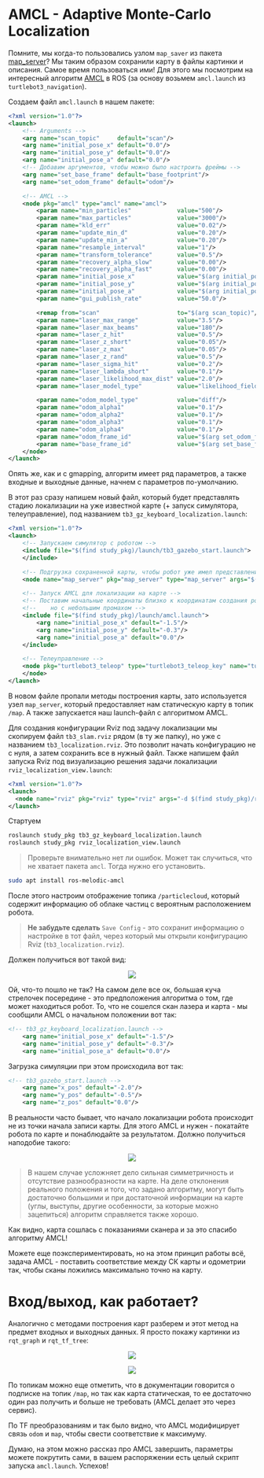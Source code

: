# AMCL - Adaptive Monte-Carlo Localization

Помните, мы когда-то пользовались узлом `map_saver` из пакета [map_server](http://wiki.ros.org/map_server)? Мы таким образом сохранили карту в файлы картинки и описания. Самое время пользоваться ими! Для этого мы посмотрим на интересный алгоритм [AMCL](http://wiki.ros.org/amcl) в ROS (за основу возьмем `amcl.launch` из `turtlebot3_navigation`).

Создаем файл `amcl.launch` в нашем пакете:
```xml
<?xml version="1.0"?>
<launch>
	<!-- Arguments -->
	<arg name="scan_topic"     default="scan"/>
	<arg name="initial_pose_x" default="0.0"/>
	<arg name="initial_pose_y" default="0.0"/>
	<arg name="initial_pose_a" default="0.0"/>
	<!-- Добавим аргументов, чтобы можно было настроить фреймы -->
	<arg name="set_base_frame" default="base_footprint"/>
	<arg name="set_odom_frame" default="odom"/>

	<!-- AMCL -->
	<node pkg="amcl" type="amcl" name="amcl">
		<param name="min_particles"             value="500"/>
		<param name="max_particles"             value="3000"/>
		<param name="kld_err"                   value="0.02"/>
		<param name="update_min_d"              value="0.20"/>
		<param name="update_min_a"              value="0.20"/>
		<param name="resample_interval"         value="1"/>
		<param name="transform_tolerance"       value="0.5"/>
		<param name="recovery_alpha_slow"       value="0.00"/>
		<param name="recovery_alpha_fast"       value="0.00"/>
		<param name="initial_pose_x"            value="$(arg initial_pose_x)"/>
		<param name="initial_pose_y"            value="$(arg initial_pose_y)"/>
		<param name="initial_pose_a"            value="$(arg initial_pose_a)"/>
		<param name="gui_publish_rate"          value="50.0"/>

		<remap from="scan"                      to="$(arg scan_topic)"/>
		<param name="laser_max_range"           value="3.5"/>
		<param name="laser_max_beams"           value="180"/>
		<param name="laser_z_hit"               value="0.5"/>
		<param name="laser_z_short"             value="0.05"/>
		<param name="laser_z_max"               value="0.05"/>
		<param name="laser_z_rand"              value="0.5"/>
		<param name="laser_sigma_hit"           value="0.2"/>
		<param name="laser_lambda_short"        value="0.1"/>
		<param name="laser_likelihood_max_dist" value="2.0"/>
		<param name="laser_model_type"          value="likelihood_field"/>

		<param name="odom_model_type"           value="diff"/>
		<param name="odom_alpha1"               value="0.1"/>
		<param name="odom_alpha2"               value="0.1"/>
		<param name="odom_alpha3"               value="0.1"/>
		<param name="odom_alpha4"               value="0.1"/>
		<param name="odom_frame_id"             value="$(arg set_odom_frame)"/>
		<param name="base_frame_id"             value="$(arg set_base_frame)"/>
	</node>
</launch>
```

Опять же, как и с gmapping, алгоритм имеет ряд параметров, а также входные и выходные данные, начнем с параметров по-умолчанию.

В этот раз сразу напишем новый файл, который будет представлять стадию локализации на уже известной карте (+ запуск симулятора, телеуправление), под названием `tb3_gz_keyboard_localization.launch`:
```xml
<?xml version="1.0"?>
<launch>
	<!-- Запускаем симулятор с роботом -->
    <include file="$(find study_pkg)/launch/tb3_gazebo_start.launch">
    </include>

	<!-- Подгрузка сохраненной карты, чтобы робот уже имел представление о пространстве -->
	<node name="map_server" pkg="map_server" type="map_server" args="$(find study_pkg)/maps/map.yaml" />

	<!-- Запуск AMCL для локализации на карте -->
	<!-- Поставим начальные координаты близко к координатам создания робота, -->
	<!-- 	но с небольшим промахом -->
	<include file="$(find study_pkg)/launch/amcl.launch">
		<arg name="initial_pose_x" default="-1.5"/>
		<arg name="initial_pose_y" default="-0.3"/>
		<arg name="initial_pose_a" default="0.0"/>
	</include>

	<!-- Телеуправление -->
    <node pkg="turtlebot3_teleop" type="turtlebot3_teleop_key" name="turtlebot3_teleop_keyboard"  output="screen">
    </node>
</launch>
```

В новом файле пропали методы построения карты, зато используется узел `map_server`, который предоставляет нам статическую карту в топик `/map`. А также запускается наш launch-файл c алгоритмом AMCL.

Для создания конфигурации Rviz под задачу локализации мы скопируем файл `tb3_slam.rviz` рядом (в ту же папку), но уже с названием `tb3_localization.rviz`. Это позволит начать конфигурацию не с нуля, а затем сохранить все в нужный файл. Также напишем файл запуска Rviz под визуализацию решения задачи локализации `rviz_localization_view.launch`: 
```xml
<?xml version="1.0"?>
<launch>
  <node name="rviz" pkg="rviz" type="rviz" args="-d $(find study_pkg)/rviz/tb3_localization.rviz" />
</launch>
```

Стартуем
```bash
roslaunch study_pkg tb3_gz_keyboard_localization.launch
roslaunch study_pkg rviz_localization_view.launch
```

> Проверьте внимательно нет ли ошибок. Может так случиться, что не хватает пакета `amcl`. Тогда нужно его установить. 
```bash
sudo apt install ros-melodic-amcl
```

После этого настроим отображение топика `/particlecloud`, который содержит информацию об облаке частиц с вероятным расположением робота.

> **Не забудьте сделать** `Save Config` - это сохранит информацию о настройке в тот файл, через который мы открыли конфигурацию Rviz (`tb3_localization.rviz`).

Должен получиться вот такой вид:
<p align="center">
<img src="img1/T7_rviz_amcl_start.png">
</p>

Ой, что-то пошло не так? На самом деле все ок, большая куча стрелочек посередине - это предположения алгоритма о том, где может находиться робот. То, что не сошелся скан лазера и карта - мы сообщили AMCL о начальном положении вот так:
```xml
<!-- tb3_gz_keyboard_localization.launch -->
	<arg name="initial_pose_x" default="-1.5"/>
	<arg name="initial_pose_y" default="-0.3"/>
	<arg name="initial_pose_a" default="0.0"/>
```
Загрузка симуляции при этом происходила вот так:
```xml
<!-- tb3_gazebo_start.launch -->
	<arg name="x_pos" default="-2.0"/>
	<arg name="y_pos" default="-0.5"/>
	<arg name="z_pos" default="0.0"/>
```

В реальности часто бывает, что начало локализации робота происходит не из точки начала записи карты. Для этого AMCL и нужен - покатайте робота по карте и понаблюдайте за результатом. Должно получиться наподобие такого:
<p align="center">
<img src="img1/T7_rviz_amcl_done.png">
</p>

> В нашем случае усложняет дело сильная симметричность и отсутствие разнообразности на карте. На деле отклонения реального положения и того, что задано алгоритму, могут быть достаточно большими и при достаточной информации на карте (углы, выступы, другие особенности, за которые можно зацепиться) алгоритм справляется также хорошо.

Как видно, карта сошлась с показаниями сканера и за это спасибо алгоритму AMCL!

Можете еще поэкспериментировать, но на этом принцип работы всё, задача AMCL - поставить соответствие между СК карты и одометрии так, чтобы сканы ложились максимально точно на карту.

# Вход/выход, как работает?

Аналогично с методами построения карт разберем и этот метод на предмет входных и выходных данных. Я просто покажу картинки из `rqt_graph` и `rqt_tf_tree`:

<p align="center">
<img src="img1/T7_rqt_graph.png">
</p>

<p align="center">
<img src="img1/T7_rqt_tf_tree.png">
</p>

По топикам можно еще отметить, что в документации говорится о подписке на топик `/map`, но так как карта статическая, то ее достаточно один раз получить и больше не требовать (AMCL делает это через сервис).  

По TF преобразованиям и так было видно, что AMCL модифицирует связь `odom` и `map`, чтобы свести соответствие к максимуму.

Думаю, на этом можно рассказ про AMCL завершить, параметры можете покрутить сами, в вашем распоряжении есть целый скрипт запуска `amcl.launch`. Успехов!

